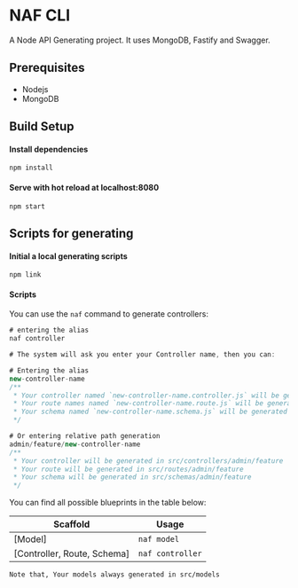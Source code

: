 # NAF CLI 
A Node API Generating project. It uses MongoDB, Fastify and Swagger.

## Prerequisites
- Nodejs
- MongoDB

## Build Setup

#### Install dependencies
`npm install`

#### Serve with hot reload at localhost:8080
`npm start`

## Scripts for generating
#### Initial a local generating scripts
`npm link`

#### Scripts
You can use the `naf` command to generate controllers:

```javascript
# entering the alias
naf controller

# The system will ask you enter your Controller name, then you can:

# Entering the alias
new-controller-name
/**
 * Your controller named `new-controller-name.controller.js` will be generated in src/controllers
 * Your route names named `new-controller-name.route.js` will be generated in src/routes
 * Your schema named `new-controller-name.schema.js` will be generated in src/schemas
 */

# Or entering relative path generation
admin/feature/new-controller-name
/**
 * Your controller will be generated in src/controllers/admin/feature
 * Your route will be generated in src/routes/admin/feature
 * Your schema will be generated in src/schemas/admin/feature
 */

```
You can find all possible blueprints in the table below:

Scaffold  | Usage
---       | ---
[Model]      | `naf model`
[Controller, Route, Schema]      | `naf controller`

`Note that, Your models always generated in src/models`
